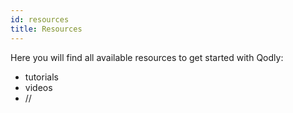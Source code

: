 ```yaml
---
id: resources
title: Resources
---
```


Here you will find all available resources to get started with Qodly:

- tutorials
- videos
- //
